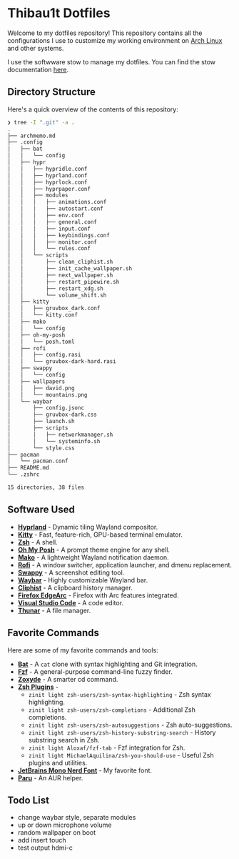 # Thibau1t Dotfiles

Welcome to my dotfiles repository! This repository contains all the configurations I use to customize my working environment on [Arch Linux](https://www.archlinux.org) and other systems.

I use the softwware stow to manage my dotfiles. You can find the stow documentation [here](https://www.gnu.org/software/stow/manual/stow.html).

## Directory Structure

Here's a quick overview of the contents of this repository:

```bash
❯ tree -I ".git" -a .
.
├── archmemo.md
├── .config
│   ├── bat
│   │   └── config
│   ├── hypr
│   │   ├── hypridle.conf
│   │   ├── hyprland.conf
│   │   ├── hyprlock.conf
│   │   ├── hyprpaper.conf
│   │   ├── modules
│   │   │   ├── animations.conf
│   │   │   ├── autostart.conf
│   │   │   ├── env.conf
│   │   │   ├── general.conf
│   │   │   ├── input.conf
│   │   │   ├── keybindings.conf
│   │   │   ├── monitor.conf
│   │   │   └── rules.conf
│   │   └── scripts
│   │       ├── clean_cliphist.sh
│   │       ├── init_cache_wallpaper.sh
│   │       ├── next_wallpaper.sh
│   │       ├── restart_pipewire.sh
│   │       ├── restart_xdg.sh
│   │       └── volume_shift.sh
│   ├── kitty
│   │   ├── gruvbox_dark.conf
│   │   └── kitty.conf
│   ├── mako
│   │   └── config
│   ├── oh-my-posh
│   │   └── posh.toml
│   ├── rofi
│   │   ├── config.rasi
│   │   └── gruvbox-dark-hard.rasi
│   ├── swappy
│   │   └── config
│   ├── wallpapers
│   │   ├── david.png
│   │   └── mountains.png
│   └── waybar
│       ├── config.jsonc
│       ├── gruvbox-dark.css
│       ├── launch.sh
│       ├── scripts
│       │   ├── networkmanager.sh
│       │   └── systeminfo.sh
│       └── style.css
├── pacman
│   └── pacman.conf
├── README.md
└── .zshrc

15 directories, 38 files
```

## Software Used

-   **[Hyprland](https://github.com/hyprwm/Hyprland)** - Dynamic tiling Wayland compositor.
-   **[Kitty](https://github.com/kovidgoyal/kitty)** - Fast, feature-rich, GPU-based terminal emulator.
-   **[Zsh](https://www.zsh.org/)** - A shell.
-   **[Oh My Posh](https://github.com/JanDeDobbeleer/oh-my-posh)** - A prompt theme engine for any shell.
-   **[Mako](https://github.com/emersion/mako)** - A lightweight Wayland notification daemon.
-   **[Rofi](https://github.com/davatorium/rofi)** - A window switcher, application launcher, and dmenu replacement.
-   **[Swappy](https://github.com/jtheoof/swappy)** - A screenshot editing tool.
-   **[Waybar](https://github.com/Alexays/Waybar)** - Highly customizable Wayland bar.
-   **[Cliphist](https://github.com/sentriz/cliphist)** - A clipboard history manager.
-   **[Firefox EdgeArc](https://github.com/artsyfriedchicken/EdgyArc-fr)** - Firefox with Arc features integrated.
-   **[Visual Studio Code](https://github.com/microsoft/vscode)** - A code editor.
-   **[Thunar](https://docs.xfce.org/xfce/thunar/start)** - A file manager.

## Favorite Commands

Here are some of my favorite commands and tools:

-   **[Bat](https://github.com/sharkdp/bat)** - A `cat` clone with syntax highlighting and Git integration.
-   **[Fzf](https://github.com/junegunn/fzf)** - A general-purpose command-line fuzzy finder.
-   **[Zoxyde](https://github.com/ajeetdsouza/zoxide)** - A smarter cd command.
-   **[Zsh Plugins](https://github.com/zdharma-continuum/zinit)** -
    -   `zinit light zsh-users/zsh-syntax-highlighting` - Zsh syntax highlighting.
    -   `zinit light zsh-users/zsh-completions` - Additional Zsh completions.
    -   `zinit light zsh-users/zsh-autosuggestions` - Zsh auto-suggestions.
    -   `zinit light zsh-users/zsh-history-substring-search` - History substring search in Zsh.
    -   `zinit light Aloxaf/fzf-tab` - Fzf integration for Zsh.
    -   `zinit light MichaelAquilina/zsh-you-should-use` - Useful Zsh plugins and utilities.
-   **[JetBrains Mono Nerd Font](https://www.nerdfonts.com/font-downloads)** - My favorite font.
-   **[Paru](https://github.com/Morganamilo/paru)** - An AUR helper.

## Todo List

-   change waybar style, separate modules
-   up or down microphone volume
-   random wallpaper on boot
-   add insert touch
-   test output hdmi-c
